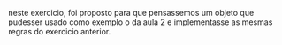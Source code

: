 neste exercicio, foi proposto para que pensassemos um objeto que pudesser 
usado como exemplo o da aula 2 e implementasse as mesmas regras do exercicio 
anterior.
